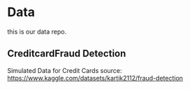 # Data
this is our data repo.

## CreditcardFraud Detection

Simulated Data for Credit Cards
source: https://www.kaggle.com/datasets/kartik2112/fraud-detection
